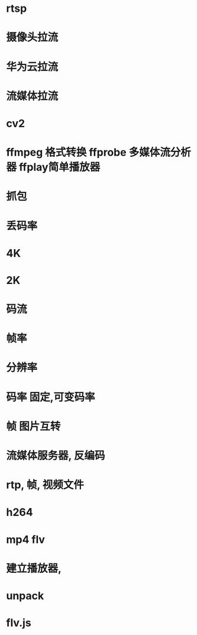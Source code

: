 # rtsp
# 摄像头拉流
# 华为云拉流
# 流媒体拉流
#
# cv2
# ffmpeg 格式转换 ffprobe 多媒体流分析器 ffplay简单播放器
# 抓包
# 丢码率


# 4K
# 2K
# 码流

# 帧率
# 分辨率
# 码率 固定,可变码率

# 帧 图片互转
# 流媒体服务器, 反编码
# rtp, 帧, 视频文件


# h264
# mp4 flv

# 建立播放器,
# unpack

# flv.js